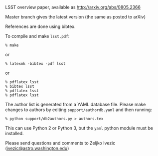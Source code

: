 LSST overview paper, available as
<http://arxiv.org/abs/0805.2366>

Master branch gives the latest version (the same as posted to arXiv)

References are done using bibtex.

To compile and make `lsst.pdf`:
```
% make
```
or
```
% latexmk -bibtex -pdf lsst
```
or
```
% pdflatex lsst
% bibtex lsst
% pdflatex lsst
% pdflatex lsst
```

The author list is generated from a YAML database file.
Please make changes to authors by editing `support/authordb.yaml` and then running:
```
% python support/db2authors.py > authors.tex
```
This can use Python 2 or Python 3, but the `yaml` python module must be installed.

Please send questions and comments to Zeljko Ivezic (ivezic@astro.washington.edu)
